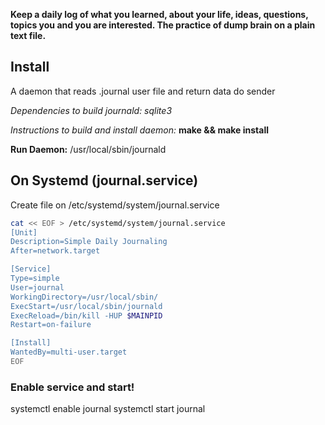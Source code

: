 **Keep a daily log of what you learned, about your life, ideas, questions, topics you
and you are interested. The practice of dump brain on a plain text file.**

## Install
A daemon that reads .journal user file and return data do sender

*Dependencies to build journald: sqlite3*

*Instructions to build and install daemon:*
**make && make install**

**Run Daemon:** /usr/local/sbin/journald

## On Systemd (journal.service)
Create file on /etc/systemd/system/journal.service
```sh
cat << EOF > /etc/systemd/system/journal.service
[Unit]
Description=Simple Daily Journaling
After=network.target

[Service]
Type=simple
User=journal
WorkingDirectory=/usr/local/sbin/
ExecStart=/usr/local/sbin/journald
ExecReload=/bin/kill -HUP $MAINPID
Restart=on-failure

[Install]
WantedBy=multi-user.target
EOF
```

### Enable service and start!
systemctl enable journal
systemctl start journal

